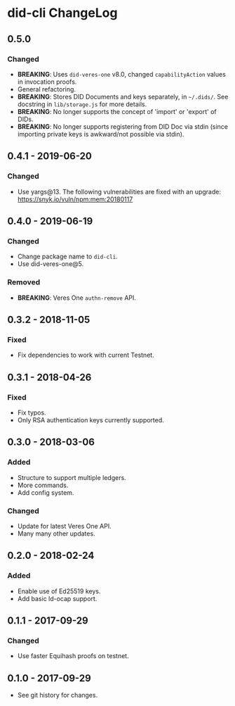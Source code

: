 # did-cli ChangeLog

## 0.5.0

### Changed
- **BREAKING**: Uses `did-veres-one` v8.0, changed `capabilityAction` values 
  in invocation proofs.
- General refactoring.
- **BREAKING**: Stores DID Documents and keys separately, in `~/.dids/`. See
  docstring in `lib/storage.js` for more details.
- **BREAKING**: No longer supports the concept of 'import' or 'export' of DIDs.
- **BREAKING**: No longer supports registering from DID Doc via stdin (since
  importing private keys is awkward/not possible via stdin).

## 0.4.1 - 2019-06-20

### Changed
- Use yargs@13. The following vulnerabilities are fixed with an upgrade:
  https://snyk.io/vuln/npm:mem:20180117

## 0.4.0 - 2019-06-19

### Changed
- Change package name to `did-cli`.
- Use did-veres-one@5.

### Removed
- **BREAKING**: Veres One `authn-remove` API.

## 0.3.2 - 2018-11-05

### Fixed

- Fix dependencies to work with current Testnet.

## 0.3.1 - 2018-04-26

### Fixed
- Fix typos.
- Only RSA authentication keys currently supported.

## 0.3.0 - 2018-03-06

### Added
- Structure to support multiple ledgers.
- More commands.
- Add config system.

### Changed
- Update for latest Veres One API.
- Many many other updates.

## 0.2.0 - 2018-02-24

### Added
- Enable use of Ed25519 keys.
- Add basic ld-ocap support.

## 0.1.1 - 2017-09-29

### Changed
- Use faster Equihash proofs on testnet.

## 0.1.0 - 2017-09-29

- See git history for changes.
